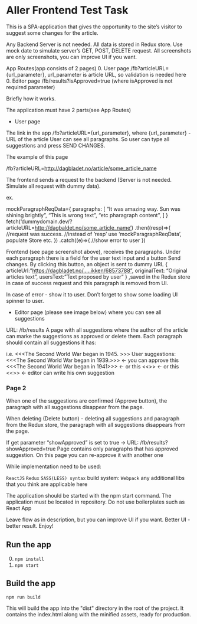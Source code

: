 # Aller Frontend Test Task
This is a  SPA-application that gives the opportunity to the site’s visitor to suggest some changes for the article.
 
Any Backend Server is not needed. All data is stored in Redux store. Use mock date to simulate server’s GET, POST, DELETE request. All screenshots are only screenshots, you can improve UI if you want.

App Routes(app consists of 2 pages)
0. User page /fb?articleURL={url_parameter}, url_parameter is article URL, so validation is needed here
0. Editor page /fb/results?isApproved=true (where isApproved is not required parameter)
 
Briefly how it works.

The application must have 2 parts(see App Routes)
* User page

The link in the app  /fb?articleURL={url_parameter}, where {url_parameter} - URL of the article
User can see all paragraphs. So user can type all suggestions and press SEND CHANGES.
 
The example of  this page
 
/fb?articleURL=http://dagbladet.no/article/some_article_name

The frontend sends a request to the backend (Server is not needed. Simulate all request with dummy data).
 
 
ex.
 
mockParagraphReqData={
   paragraphs: [
	“It was amazing way. Sun was shining brightly”,
“This is wrong text”,
“etc pharagraph content”,
  ]
}
fetch(‘dummydomain.dev/?articleURL=http://dagbaldet.no/some_article_name’)
.then((resp)=>{
  //request was success.
 //instead of ’resp’ use ‘mockParagraphReqData’, populate Store etc.
})
.catch((e)=>{
//show error to user
})

Frontend (see page screenshot above), receives the paragraphs. Under each paragraph there is a field for the user text input and a button Send changes. By clicking this button, an object is sent to dummy URL
{
articleUrl:”https://dagbladet.no/…..ikken/68573788”,
originalText: “Original articles text”,
usersText:”Text proposed by user”
}
,saved in the Redux store in case of success request and this paragraph is removed from UI.

In case of error - show it to user. Don’t forget to show some loading UI spinner to user.  
 
* Editor page (please see image below) where you can see all suggestions
 
URL: /fb/results
A page with all suggestions where the author of the article can marke the suggestions as approved or delete them.
Each paragraph should contain all suggestions it has:

i.e.
	<<<The Second World War began in 1945. >>>
		User suggestions:
			<<<The Second World War began in 1939.>>> ← you can approve this
			<<<The Second World War began in 1941>>>  ← or this
			<<<The Second World War began yesterday>>> ← or this
			<<<Custom text input>>> ← editor can write his own suggestion

### Page 2
When one of the suggestions are confirmed (Approve button), the paragraph with all suggestions disappear from the page. 

When deleting (Delete button) - deleting all suggestions and paragraph from the Redux store, the paragraph with all suggestions disappears from the page.

If get parameter “showApproved” is set to true →  URL: /fb/results?showApproved=true
Page contains only paragraphs that has approved suggestion. On this page you can re-approve it with another one

While implementation need to be used:
 
```ReactJS```
```Redux```
```SASS(LESS) syntax```
build system: ```Webpack```
any additional libs that you think are applicable here
 
The application should be started with the npm start command. The application must be located in repository. Do not use boilerplates such as React App
 
Leave flow as in description, but you can improve UI if you want. Better UI - better result. Enjoy!

## Run the app

0. ```npm install```
0. ```npm start```

## Build the app
```npm run build```

This will build the app into the "dist" directory in the root of the project. It contains the index.html along with the minified assets, ready for production.